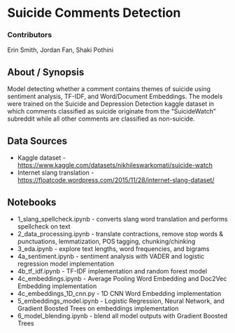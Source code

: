 
# Suicide Comments Detection 

### Contributors 
Erin Smith, Jordan Fan, Shaki Pothini

## About / Synopsis 

Model detecting whether a comment contains themes of suicide using sentiment analysis, TF-IDF, and Word/Document Embeddings. The models were trained on the Suicide and Depression Detection kaggle dataset in which comments classified as suicide originate from the “SuicideWatch” subreddit while all other comments are classified as non-suicide. 

## Data Sources
* Kaggle dataset - https://www.kaggle.com/datasets/nikhileswarkomati/suicide-watch
* Internet slang translation - https://floatcode.wordpress.com/2015/11/28/internet-slang-dataset/

## Notebooks

* 1_slang_spellcheck.ipynb - converts slang word translation and performs spellcheck on text
* 2_data_processing.ipynb - translate contractions, remove stop words & punctuations, lemmatization, POS tagging, chunking/chinking
* 3_eda.ipynb - explore text lengths, word frequencies, and bigrams
* 4a_sentiment.ipynb - sentiment analysis with VADER and logistic regression model implementation
* 4b_tf_idf.ipynb - TF-IDF implementation and random forest model
* 4c_embeddings.ipynb - Average Pooling Word Embedding and Doc2Vec Embedding implementation
* 4c_embeddings_1D_cnn.py - 1D CNN Word Embedding implementation
* 5_embeddings_model.ipynb - Logistic Regression, Neural Network, and Gradient Boosted Trees on embeddings implementation 
* 6_model_blending.ipynb - blend all model outputs with Gradient Boosted Trees
